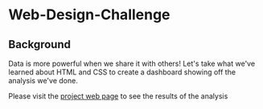 # Web-Design-Challenge

## Background

Data is more powerful when we share it with others! Let's take what we've learned about HTML and CSS to create a dashboard showing off the analysis we've done.

Please visit the [project web page](index.html) to see the results of the analysis


